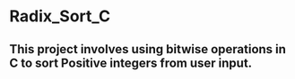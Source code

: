 # Radix_Sort_C
## This project involves using bitwise operations in C to sort Positive integers from user input.
